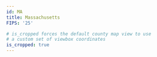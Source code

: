 ```yaml
---
id: MA
title: Massachusetts
FIPS: '25'

# is_cropped forces the default county map view to use
# a custom set of viewbox coordinates
is_cropped: true
---
```

